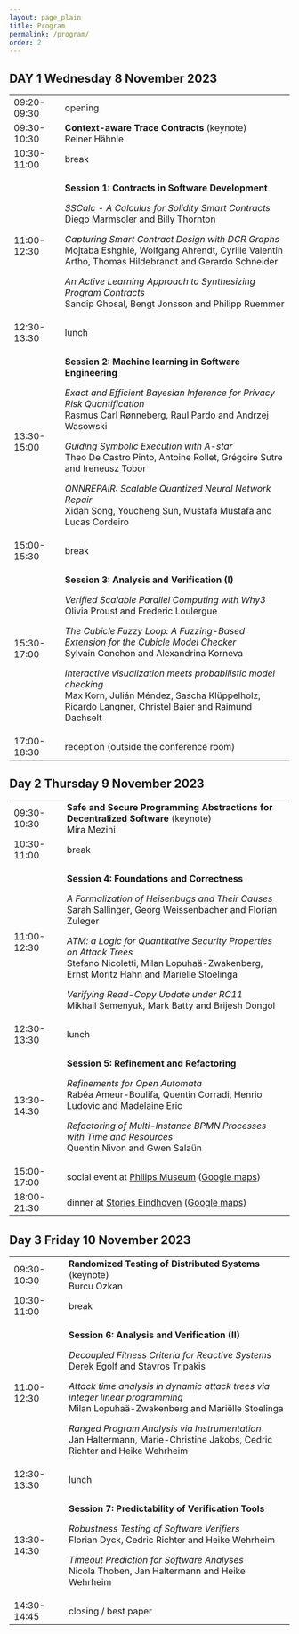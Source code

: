 ```yaml
---
layout: page_plain
title: Program
permalink: /program/
order: 2
---
```

<h2><b>DAY 1 Wednesday 8 November 2023</b></h2>

<table>
  <tbody>
    <tr>
      <td>09:20-09:30</td>
      <td>opening</td>
    </tr>
    <tr>
      <td>09:30-10:30</td>
      <td><strong>Context-aware Trace Contracts</strong> (keynote)<br />Reiner Hähnle</td>
    </tr>
    <tr>
      <td>10:30-11:00</td>
      <td>break</td>
    </tr>
    <tr>
      <td>11:00-12:30</td>
      <td>
        <p><strong>Session 1: Contracts in Software Development</strong></p>
        <p><em>SSCalc - A Calculus for Solidity Smart Contracts</em><br />Diego Marmsoler and Billy Thornton</p>
        <p><em>Capturing Smart Contract Design with DCR Graphs</em><br />Mojtaba Eshghie, Wolfgang Ahrendt, Cyrille Valentin Artho, Thomas Hildebrandt and Gerardo Schneider</p>
        <p><em>An Active Learning Approach to Synthesizing Program Contracts</em><br />Sandip Ghosal, Bengt Jonsson and Philipp Ruemmer</p>
      </td>
    </tr>
    <tr>
      <td>12:30-13:30</td>
      <td>lunch</td>
    </tr>
    <tr>
      <td>13:30-15:00</td>
      <td>
        <p><strong>Session 2: Machine learning in Software Engineering</strong></p>
        <p><em>Exact and Efficient Bayesian Inference for Privacy Risk Quantification</em><br />Rasmus Carl Rønneberg, Raul Pardo and Andrzej Wasowski</p>
        <p><em>Guiding Symbolic Execution with A-star</em><br />Theo De Castro Pinto, Antoine Rollet, Grégoire Sutre and Ireneusz Tobor</p>
        <p><em>QNNREPAIR: Scalable Quantized Neural Network Repair</em><br />Xidan Song, Youcheng Sun, Mustafa Mustafa and Lucas Cordeiro</p>
      </td>
    </tr>
    <tr>
      <td>15:00-15:30</td>
      <td>break</td>
    </tr>
    <tr>
      <td>15:30-17:00</td>
      <td>
        <p><strong>Session 3: Analysis and Verification (I)</strong></p>
        <p><em>Verified Scalable Parallel Computing with Why3</em><br />Olivia Proust and Frederic Loulergue</p>
        <p><em>The Cubicle Fuzzy Loop: A Fuzzing-Based Extension for the Cubicle Model Checker</em><br />Sylvain Conchon and Alexandrina Korneva</p>
        <p><em>Interactive visualization meets probabilistic model checking</em><br />Max Korn, Julián Méndez, Sascha Klüppelholz, Ricardo Langner, Christel Baier and Raimund Dachselt</p>
      </td>
    </tr>
    <tr>
      <td>17:00-18:30</td>
      <td>reception (outside the conference room)</td>
    </tr>
  </tbody>
</table>

<h2><b>Day 2 Thursday 9 November 2023</b></h2>

<table>
  <tbody><tr></tr>
    <tr>
      <td>09:30-10:30</td>
      <td><strong>Safe and Secure Programming Abstractions for Decentralized Software</strong> (keynote)<br />Mira Mezini</td>
    </tr>
    <tr>
      <td>10:30-11:00</td>
      <td>break</td>
    </tr>
    <tr>
      <td>11:00-12:30</td>
      <td>
        <p><strong>Session 4: Foundations and Correctness</strong></p>
        <p><em>A Formalization of Heisenbugs and Their Causes</em><br />Sarah Sallinger, Georg Weissenbacher and Florian Zuleger</p>
        <p><em>ATM: a Logic for Quantitative Security Properties on Attack Trees</em><br />Stefano Nicoletti, Milan Lopuhaä-Zwakenberg, Ernst Moritz Hahn and Marielle Stoelinga</p>
        <p><em>Verifying Read-Copy Update under RC11</em><br />Mikhail Semenyuk, Mark Batty and Brijesh Dongol</p>
      </td>
    </tr>
    <tr>
      <td>12:30-13:30</td>
      <td>lunch</td>
    </tr>
    <tr>
      <td>13:30-14:30</td>
      <td>
        <p><strong>Session 5: Refinement and Refactoring</strong></p>
        <p><em>Refinements for Open Automata</em><br />Rabéa Ameur-Boulifa, Quentin Corradi, Henrio Ludovic and Madelaine Eric</p>
        <p><em>Refactoring of Multi-Instance BPMN Processes with Time and Resources</em><br />Quentin Nivon and Gwen Salaün</p>
      </td>
    </tr>
    <tr>
      <td>15:00-17:00</td>
      <td>social event at <a href="https://www.philips.nl/en/a-w/philips-museum">Philips Museum</a> (<a href="https://maps.app.goo.gl/XNqCbpBY9MmBwizd6">Google maps</a>)</td>
    </tr>
    <tr>
      <td>18:00-21:30</td>
      <td>dinner at <a href="https://stories-eindhoven.nl/">Stories Eindhoven</a> (<a href="https://maps.app.goo.gl/yyt3ePQd8yZR8TqV7">Google maps</a>)</td>
    </tr>
  </tbody>
</table>

<h2><b>Day 3 Friday 10 November 2023</b></h2>

<table>
  <tbody><tr></tr>
    <tr>
      <td>09:30-10:30</td>
      <td><strong>Randomized Testing of Distributed Systems</strong> (keynote)<br />Burcu Ozkan</td>
    </tr>
    <tr>
      <td>10:30-11:00</td>
      <td>break</td>
    </tr>
    <tr>
      <td>11:00-12:30</td>
      <td>
        <p><strong>Session 6: Analysis and Verification (II)</strong></p>
        <p><em>Decoupled Fitness Criteria for Reactive Systems</em><br />Derek Egolf and Stavros Tripakis</p>
        <p><em>Attack time analysis in dynamic attack trees via integer linear programming</em><br />Milan Lopuhaä-Zwakenberg and Mariëlle Stoelinga</p>
        <p><em>Ranged Program Analysis via Instrumentation</em><br />Jan Haltermann, Marie-Christine Jakobs, Cedric Richter and Heike Wehrheim</p>
      </td>
    </tr>
    <tr>
      <td>12:30-13:30</td>
      <td>lunch</td>
    </tr>
    <tr>
      <td>13:30-14:30</td>
      <td>
        <p><strong>Session 7: Predictability of Verification Tools</strong></p>
        <p><em>Robustness Testing of Software Verifiers</em><br />Florian Dyck, Cedric Richter and Heike Wehrheim</p>
        <p><em>Timeout Prediction for Software Analyses</em><br />Nicola Thoben, Jan Haltermann and Heike Wehrheim</p>
      </td>
    </tr>
    <tr>
      <td>14:30-14:45</td>
      <td>closing / best paper</td>
    </tr>
  </tbody>
</table>

<style>
    table { width: 100%; }
</style>
